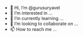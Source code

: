 - 👋 Hi, I’m @gurusuryavel
- 👀 I’m interested in ...
- 🌱 I’m currently learning ...
- 💞️ I’m looking to collaborate on ...
- 📫 How to reach me ...

<!---
gurusuryavel/gurusuryavel is a ✨ special ✨ repository because its `README.md` (this file) appears on your GitHub profile.
You can click the Preview link to take a look at your changes.
--->
